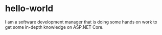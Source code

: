 # hello-world
I am a software development manager that is doing some hands on work to get some in-depth knowledge on ASP.NET Core.

